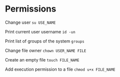 # Permissions


Change user `su USE_NAME`



Print current user username `id -un`


Print list of groups of the system `groups`

Change file owner `chown USER_NAME FILE`

Create an empty file `touch FILE_NAME`

Add execution permission to a file `chmod u+x FILE_NAME`

 


